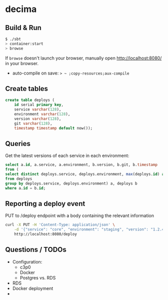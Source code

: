# decima #

## Build & Run ##

```sh
$ ./sbt
> container:start
> browse
```

If `browse` doesn't launch your browser, manually open [http://localhost:8080/](http://localhost:8080/) in your browser.

* auto-compile on save: `> ~ ;copy-resources;aux-compile`

## Create tables ##

```sql
create table deploys (
    id serial primary key,
    service varchar(128),
    environment varchar(128),
    version varchar(128),
    git varchar(128),
    timestamp timestamp default now());
```

## Queries ##

Get the latest versions of each service in each environment:
```sql
select a.id, a.service, a.environment, b.version, b.git, b.timestamp
from (
select distinct deploys.service, deploys.environment, max(deploys.id) as id
from deploys
group by deploys.service, deploys.environment) a, deploys b
where a.id = b.id;
```

## Reporting a deploy event ##

PUT to /deploy endpoint with a body containing the relevant information
```sh
curl -X PUT -H 'Content-Type: application/json' \
    -d '{"service": "core", "environment": "staging", "version": "1.2.4", "git": "optional"}' \
    http://localhost:8080/deploy
```

## Questions / TODOs ##
* Configuration:
    * c3p0
    * Docker
    * Postgres vs. RDS
* RDS
* Docker deployment
* 
